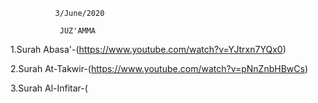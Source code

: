               3/June/2020
              
               JUZ'AMMA
               
1.Surah Abasa'-(https://www.youtube.com/watch?v=YJtrxn7YQx0)

2.Surah At-Takwir-(https://www.youtube.com/watch?v=pNnZnbHBwCs)

3.Surah Al-Infitar-(
